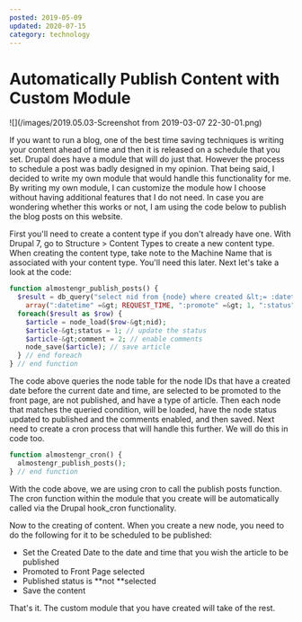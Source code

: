 ```yaml
---
posted: 2019-05-09
updated: 2020-07-15
category: technology
---
```


# Automatically Publish Content with Custom Module

![](/images/2019.05.03-Screenshot from 2019-03-07 22-30-01.png)

If you want to run a blog, one of the best time saving techniques is writing your content ahead of time and then it is released on a schedule that you set.
Drupal does have a module that will do just that. However the process to schedule a post was badly designed in my opinion. That being said, I decided to write my own module that would handle this functionality for me. By writing my own module, I can customize the module how I choose without having additional features that I do not need. In case you are wondering whether this works or not, I am using the code below to publish the blog posts on this website.
 
First you'll need to create a content type if you don't already have one. With Drupal 7, go to Structure &gt; Content Types to create a new content type. When creating the content type, take note to the Machine Name that is associated with your content type. You'll need this later.
 Next let's take a look at the code:
 
```php
function almostengr_publish_posts() {
  $result = db_query("select nid from {node} where created &lt;= :datetime and promote = :promote and status = :status and type = :type",
	array(":datetime" =&gt; REQUEST_TIME, ":promote" =&gt; 1, ":status" =&gt; 0, ":type" =&gt; "article"));
  foreach($result as $row) {
    $article = node_load($row-&gt;nid);
    $article-&gt;status = 1; // update the status
    $article-&gt;comment = 2; // enable comments
    node_save($article); // save article
  } // end foreach
} // end function
```

The code above queries the node table for the node IDs that have a created date before the current date and time, are selected to be promoted to the front page, are not published, and have a type of article. Then each node that matches the queried condition, will be loaded, have the node status updated to published and the comments enabled, and then saved.
 Next need to create a cron process that will handle this further. We will do this in code too.
 
``` php
function almostengr_cron() {
  almostengr_publish_posts();
} // end function
```
 
With the code above, we are using cron to call the publish posts function. The cron function within the module that you create will be automatically called via the Drupal hook_cron functionality.
 
Now to the creating of content. When you create a new node, you need to do the following for it to be scheduled to be published:

* Set the Created Date to the date and time that you wish the article to be published
* Promoted to Front Page selected
* Published status is **not **selected
* Save the content

That's it. The custom module that you have created will take of the rest.


